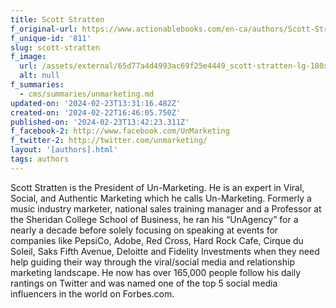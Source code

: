 ```yaml
---
title: Scott Stratten
f_original-url: https://www.actionablebooks.com/en-ca/authors/Scott-Stratten/
f_unique-id: '811'
slug: scott-stratten
f_image:
  url: /assets/external/65d77a4d4993ac69f25e4449_scott-stratten-lg-180x220.jpeg
  alt: null
f_summaries:
  - cms/summaries/unmarketing.md
updated-on: '2024-02-23T13:31:16.482Z'
created-on: '2024-02-22T16:46:05.750Z'
published-on: '2024-02-23T13:42:23.311Z'
f_facebook-2: http://www.facebook.com/UnMarketing
f_twitter-2: http://twitter.com/unmarketing/
layout: '[authors].html'
tags: authors
---
```


Scott Stratten is the President of Un-Marketing. He is an expert in Viral, Social, and Authentic Marketing which he calls Un-Marketing. Formerly a music industry marketer, national sales training manager and a Professor at the Sheridan College School of Business, he ran his “UnAgency” for a nearly a decade before solely focusing on speaking at events for companies like PepsiCo, Adobe, Red Cross, Hard Rock Cafe, Cirque du Soleil, Saks Fifth Avenue, Deloitte and Fidelity Investments when they need help guiding their way through the viral/social media and relationship marketing landscape. He now has over 165,000 people follow his daily rantings on Twitter and was named one of the top 5 social media influencers in the world on Forbes.com.
